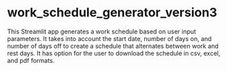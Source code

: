 # work_schedule_generator_version3
This Streamlit app generates a work schedule based on user input parameters. It takes into account the start date, number of days on, and number of days off to create a schedule that alternates between work and rest days. It has option for the user to download the schedule in csv, excel, and pdf  formats.
